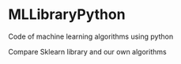 # MLLibraryPython
Code of machine learning algorithms using python

Compare Sklearn library and our own algorithms
